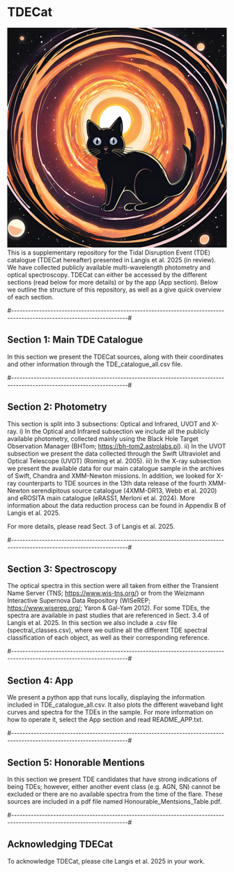 # TDECat
![My Image](TDECat2.png)
This is a supplementary repository for the Tidal Disruption Event (TDE) catalogue (TDECat hereafter) presented in Langis et al. 2025 (in review).
We have collected publicly available multi-wavelength photometry and optical spectroscopy.
TDECat can either be accessed by the different sections (read below for more details) or by the app (App section).
Below we outline the structure of this repository, as well as a give quick overview of each section.

#-----------------------------------------------------------------------------------------------------------------------#

## Section 1: Main TDE Catalogue

In this section we present the TDECat sources, along with their coordinates and other information through the TDE_catalogue_all.csv file.

#-----------------------------------------------------------------------------------------------------------------------#

## Section 2: Photometry

This section is split into 3 subsections: Optical and Infrared, UVOT and X-ray. 
i) In the Optical and Infrared subsection we include all the publicly available photometry, collected mainly using the Black Hole Target Observation Manager (BHTom; https://bh-tom2.astrolabs.pl). 
ii) In the UVOT subsection we present the data collected through the Swift Ultraviolet and Optical Telescope (UVOT) (Roming et al. 2005).
iii) In the X-ray subsection we present the available data for our main catalogue sample in the archives of Swift, Chandra and XMM-Newton missions. In addition, we looked for X-ray counterparts to TDE sources in the 13th data release of the fourth XMM-Newton serendipitous source catalogue (4XMM-DR13, Webb et al. 2020) and eROSITA main catalogue (eRASS1, Merloni et al. 2024). More information about the data reduction process can be found in Appendix B of Langis et al. 2025.

For more details, please read Sect. 3 of Langis et al. 2025.

#-----------------------------------------------------------------------------------------------------------------------#

## Section 3: Spectroscopy

The optical spectra in this section were all taken from either the Transient Name Server (TNS; https://www.wis-tns.org/) or from the Weizmann Interactive Supernova Data Repository (WISeREP; https://www.wiserep.org/; Yaron & Gal-Yam 2012). For some TDEs, the spectra are available in past studies that are referenced in Sect. 3.4 of Langis et al. 2025. In this section we also include a .csv file (spectral_classes.csv), where we outline all the different TDE spectral classification of each object, as well as their corresponding reference.

#-----------------------------------------------------------------------------------------------------------------------#

## Section 4: App

We present a python app that runs locally, displaying the information included in TDE_catalogue_all.csv. It also plots the different waveband light curves and spectra for the TDEs in the sample. For more information on how to operate it, select the App section and read README_APP.txt.

#-----------------------------------------------------------------------------------------------------------------------#

## Section 5: Honorable Mentions

In this section we present TDE candidates that have strong indications of being TDEs; however, either another event class (e.g. AGN, SN) cannot be excluded or there are no available spectra from the time of the flare. These sources are included in a pdf file named Honourable_Mentsions_Table.pdf.

#-----------------------------------------------------------------------------------------------------------------------#

## Acknowledging TDECat

To acknowledge TDECat, please cite Langis et al. 2025 in your work. 
